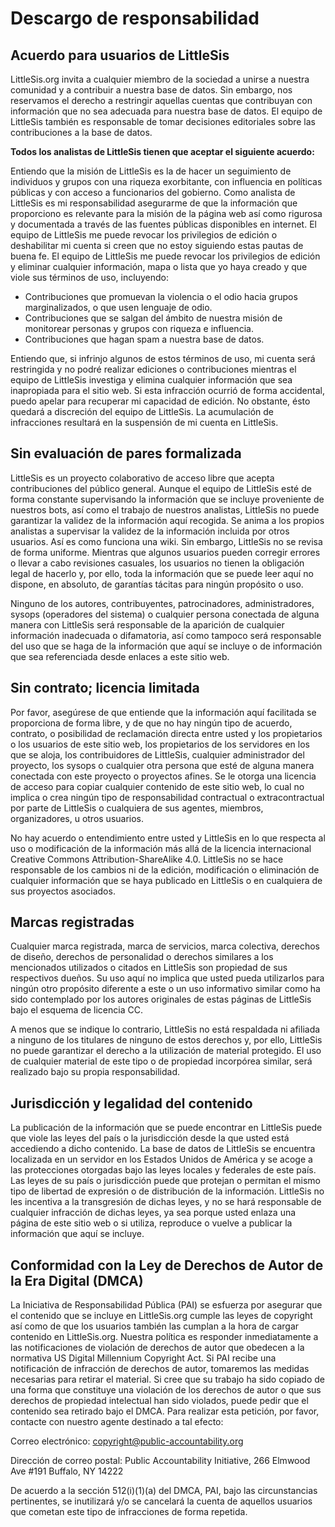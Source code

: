 # Descargo de responsabilidad

## Acuerdo para usuarios de LittleSis

LittleSis.org invita a cualquier miembro de la sociedad a unirse a nuestra comunidad y a contribuir a nuestra base de datos. Sin embargo, nos reservamos el derecho a restringir aquellas cuentas que contribuyan con información que no sea adecuada para nuestra base de datos. El equipo de LittleSis también es responsable de tomar decisiones editoriales sobre las contribuciones a la base de datos.

**Todos los analistas de LittleSis tienen que aceptar el siguiente acuerdo:**

Entiendo que la misión de LittleSis es la de hacer un seguimiento de individuos y grupos con una riqueza exorbitante, con influencia en políticas públicas y con acceso a funcionarios del gobierno. Como analista de LittleSis es mi responsabilidad asegurarme de que la información que proporciono es relevante para la misión de la página web así como rigurosa y documentada a través de las fuentes públicas disponibles en internet. El equipo de LittleSis me puede revocar los privilegios de edición o deshabilitar mi cuenta si creen que no estoy siguiendo estas pautas de buena fe. El equipo de LittleSis me puede revocar los privilegios de edición y eliminar cualquier información, mapa o lista que yo haya creado y que viole sus términos de uso, incluyendo:

- Contribuciones que promuevan la violencia o el odio hacia grupos marginalizados, o que usen lenguaje de odio.
- Contribuciones que se salgan del ámbito de nuestra misión de monitorear personas y grupos con riqueza e influencia.
- Contribuciones que hagan spam a nuestra base de datos.

Entiendo que, si infrinjo algunos de estos términos de uso, mi cuenta será restringida y no podré realizar ediciones o contribuciones mientras el equipo de LittleSis investiga y elimina cualquier información que sea inapropiada para el sitio web. Si esta infracción ocurrió de forma accidental, puedo apelar para recuperar mi capacidad de edición. No obstante, ésto quedará a discreción del equipo de LittleSis. La acumulación de infracciones resultará en la suspensión de mi cuenta en LittleSis.

## Sin evaluación de pares formalizada

LittleSis es un proyecto colaborativo de acceso libre que acepta contribuciones del público general. Aunque el equipo de LittleSis esté de forma constante supervisando la información que se incluye proveniente de nuestros bots, así como el trabajo de nuestros analistas, LittleSis no puede garantizar la validez de la información aquí recogida. Se anima a los propios analistas a supervisar la validez de la información incluida por otros usuarios. Así es como funciona una wiki. Sin embargo, LittleSis no se revisa de forma uniforme. Mientras que algunos usuarios pueden corregir errores o llevar a cabo revisiones casuales, los usuarios no tienen la obligación legal de hacerlo y, por ello, toda la información que se puede leer aquí no dispone, en absoluto, de garantías tácitas para ningún propósito o uso.

Ninguno de los autores, contribuyentes, patrocinadores, administradores, sysops (operadores del sistema) o cualquier persona conectada de alguna manera con LittleSis será responsable de la aparición de cualquier información inadecuada o difamatoria, así como tampoco será responsable del uso que se haga de la información que aquí se incluye o de información que sea referenciada desde enlaces a este sitio web.


## Sin contrato; licencia limitada

Por favor, asegúrese de que entiende que la información aquí facilitada se proporciona de forma libre, y de que no hay ningún tipo de acuerdo, contrato, o posibilidad de reclamación directa entre usted y los propietarios o los usuarios de este sitio web, los propietarios de los servidores en los que se aloja, los contribuidores de LittleSis, cualquier administrador del proyecto, los sysops o cualquier otra persona que esté de alguna manera conectada con este proyecto o proyectos afines. Se le otorga una licencia de acceso para copiar cualquier contenido de este sitio web, lo cual no implica o crea ningún tipo de responsabilidad contractual o extracontractual por parte de LittleSis o cualquiera de sus agentes, miembros, organizadores, u otros usuarios.

No hay acuerdo o entendimiento entre usted y LittleSis en lo que respecta al uso o modificación de la información más allá de la licencia internacional Creative Commons Attribution-ShareAlike 4.0. LittleSis no se hace responsable de los cambios ni de la edición, modificación o eliminación de cualquier información que se haya publicado en LittleSis o en cualquiera de sus proyectos asociados.

## Marcas registradas

Cualquier marca registrada, marca de servicios, marca colectiva, derechos de diseño, derechos de personalidad o derechos similares a los mencionados utilizados o citados en LittleSis son propiedad de sus respectivos dueños. Su uso aquí no implica que usted pueda utilizarlos para ningún otro propósito diferente a este o un uso informativo similar como ha sido contemplado por los autores originales de estas páginas de LittleSis bajo el esquema de licencia CC.

A menos que se indique lo contrario, LittleSis no está respaldada ni afiliada a ninguno de los titulares de ninguno de estos derechos y, por ello, LittleSis no puede garantizar el derecho a la utilización de material protegido. El uso de cualquier material de este tipo o de propiedad incorpórea similar, será realizado bajo su propia responsabilidad.


## Jurisdicción y legalidad del contenido

La publicación de la información que se puede encontrar en LittleSis puede que viole las leyes del país o la jurisdicción desde la que usted está accediendo a dicho contenido. La base de datos de LittleSis se encuentra localizada en un servidor en los Estados Unidos de América y se acoge a las protecciones otorgadas bajo las leyes locales y federales de este país. Las leyes de su país o jurisdicción puede que protejan o permitan el mismo tipo de libertad de expresión o de distribución de la información. LittleSis no les incentiva a la transgresión de dichas leyes, y no se hará responsable de cualquier infracción de dichas leyes, ya sea porque usted enlaza una página de este sitio web o si utiliza, reproduce o vuelve a publicar la información que aquí se incluye.

## Conformidad con la Ley de Derechos de Autor de la Era Digital (DMCA)

La Iniciativa de Responsabilidad Pública (PAI) se esfuerza por asegurar que el contenido que se incluye en LittleSis.org cumple las leyes de copyright así como de que los usuarios también las cumplan a la hora de cargar contenido en LittleSis.org. Nuestra política es responder inmediatamente a las notificaciones de violación de derechos de autor que obedecen a la normativa US Digital Millennium Copyright Act. Si PAI recibe una notificación de infracción de derechos de autor, tomaremos las medidas necesarias para retirar el material. Si cree que su trabajo ha sido copiado de una forma que constituye una violación de los derechos de autor o que sus derechos de propiedad intelectual han sido violados, puede pedir que el contenido sea retirado bajo el DMCA. Para realizar esta petición, por favor, contacte con nuestro agente destinado a tal efecto:

Correo electrónico: copyright@public-accountability.org

Dirección de correo postal: Public Accountability Initiative, 266 Elmwood Ave #191 Buffalo, NY 14222

De acuerdo a la sección 512(i)(1)(a) del DMCA, PAI, bajo las circunstancias pertinentes, se inutilizará y/o se cancelará la cuenta de aquellos usuarios que cometan este tipo de infracciones de forma repetida.
